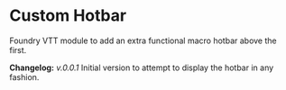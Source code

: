 # Custom Hotbar
Foundry VTT module to add an extra functional macro hotbar above the first.

**Changelog:**
*v.0.0.1*
Initial version to attempt to display the hotbar in any fashion.
